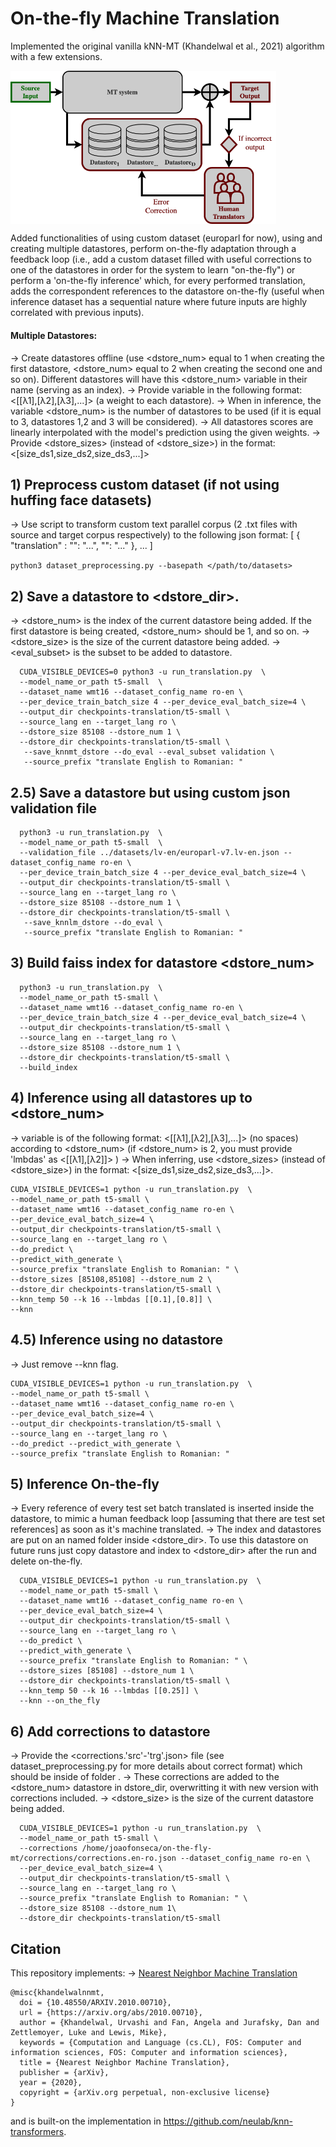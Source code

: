 # On-the-fly Machine Translation
Implemented the original vanilla kNN-MT (Khandelwal et al., 2021) algorithm with a few extensions.

<img
  src="https://github.com/jmrsf1/on-the-fly-mt/blob/main/images/on-the-fly.png"
  alt="Alt text"
  title="On-the-fly Machine Translation"
  style="display: block; width: 425px;">

Added functionalities of using custom dataset (europarl for now), using and creating multiple datastores, perform on-the-fly adaptation through a feedback loop (i.e., add a custom dataset filled with useful corrections to one of the datastores in order for the system to learn "on-the-fly") or perform a 'on-the-fly inference' which, for every performed translation, adds the correspondent references to the datastore on-the-fly (useful when inference dataset has a sequential nature where future inputs are highly correlated with previous inputs).

#### Multiple Datastores: 
-> Create datastores offline (use <dstore_num> equal to 1 when creating the first datastore, <dstore_num> equal to 2 when creating the second one and so on). Different datastores will have this <dstore_num> variable in their name (serving as an index).
-> Provide <lmbdas> variable in the following format: <[[λ1],[λ2],[λ3],...]> (a weight to each datastore).
-> When in inference, the variable <dstore_num> is the number of datastores to be used (if it is equal to 3, datastores 1,2 and 3 will be considered).
-> All datastores scores are linearly interpolated with the model's prediction using the given weights.
-> Provide <dstore_sizes> (instead of <dstore_size>) in the format: <[size_ds1,size_ds2,size_ds3,...]>

## 1) Preprocess custom dataset (if not using huffing face datasets)
-> Use script to transform custom text parallel corpus (2 .txt files with source 
and target corpus respectively) to the following json format:
 [ { "translation" : "<src>": "...", "<trg>": "..." }, ... ]

``` python3 dataset_preprocessing.py --basepath </path/to/datasets> ```


## 2) Save a datastore to <dstore_dir>.
-> <dstore_num> is the index of the current datastore being added. If the first datastore is being created, <dstore_num> should be 1, and so on.
-> <dstore_size> is the size of the current datastore being added.
-> <eval_subset> is the subset to be added to datastore.

``` 
  CUDA_VISIBLE_DEVICES=0 python3 -u run_translation.py  \
  --model_name_or_path t5-small  \
  --dataset_name wmt16 --dataset_config_name ro-en \
  --per_device_train_batch_size 4 --per_device_eval_batch_size=4 \
  --output_dir checkpoints-translation/t5-small \
  --source_lang en --target_lang ro \
  --dstore_size 85108 --dstore_num 1 \
  --dstore_dir checkpoints-translation/t5-small \
   --save_knnmt_dstore --do_eval --eval_subset validation \
   --source_prefix "translate English to Romanian: "
  ```

## 2.5) Save a datastore but using custom json validation file 

``` 
  python3 -u run_translation.py  \
  --model_name_or_path t5-small  \
  --validation_file ../datasets/lv-en/europarl-v7.lv-en.json --dataset_config_name ro-en \
  --per_device_train_batch_size 4 --per_device_eval_batch_size=4 \
  --output_dir checkpoints-translation/t5-small \
  --source_lang en --target_lang ro \
  --dstore_size 85108 --dstore_num 1 \
  --dstore_dir checkpoints-translation/t5-small \
   --save_knnlm_dstore --do_eval \
   --source_prefix "translate English to Romanian: "
  ```


## 3) Build faiss index for datastore <dstore_num>

```
  python3 -u run_translation.py  \
  --model_name_or_path t5-small \
  --dataset_name wmt16 --dataset_config_name ro-en \
  --per_device_train_batch_size 4 --per_device_eval_batch_size=4 \
  --output_dir checkpoints-translation/t5-small \
  --source_lang en --target_lang ro \
  --dstore_size 85108 --dstore_num 1 \
  --dstore_dir checkpoints-translation/t5-small \
  --build_index 
  ```


## 4) Inference using all datastores up to <dstore_num>
-> <lmbdas> variable is of the following format: <[[λ1],[λ2],[λ3],...]> (no spaces) according to <dstore_num> (if <dstore_num> is 2, you must provide 'lmbdas' as <[[λ1],[λ2]]> )
-> When inferring, use <dstore_sizes> (instead of <dstore_size>) in the format: <[size_ds1,size_ds2,size_ds3,...]>.
  ```
  CUDA_VISIBLE_DEVICES=1 python -u run_translation.py  \
  --model_name_or_path t5-small \
  --dataset_name wmt16 --dataset_config_name ro-en \
  --per_device_eval_batch_size=4 \
  --output_dir checkpoints-translation/t5-small \
  --source_lang en --target_lang ro \
  --do_predict \
  --predict_with_generate \
  --source_prefix "translate English to Romanian: " \
  --dstore_sizes [85108,85108] --dstore_num 2 \
  --dstore_dir checkpoints-translation/t5-small \
  --knn_temp 50 --k 16 --lmbdas [[0.1],[0.8]] \
  --knn 
  ```

## 4.5) Inference using no datastore
-> Just remove --knn flag.
  ```
  CUDA_VISIBLE_DEVICES=1 python -u run_translation.py  \
  --model_name_or_path t5-small \
  --dataset_name wmt16 --dataset_config_name ro-en \
  --per_device_eval_batch_size=4 \
  --output_dir checkpoints-translation/t5-small \
  --source_lang en --target_lang ro \
  --do_predict --predict_with_generate \
  --source_prefix "translate English to Romanian: " 
  ```

## 5) Inference On-the-fly
-> Every reference of every test set batch translated is inserted inside the datastore,
to mimic a human feedback loop [assuming that there are test set references] as soon as it's
machine translated.
-> The index and datastores are put on an <on-the-fly> named folder inside <dstore_dir>. To use this datastore
on future runs just copy datastore and index to <dstore_dir> after the run and delete on-the-fly.

```
  CUDA_VISIBLE_DEVICES=1 python -u run_translation.py  \
  --model_name_or_path t5-small \
  --dataset_name wmt16 --dataset_config_name ro-en \
  --per_device_eval_batch_size=4 \
  --output_dir checkpoints-translation/t5-small \
  --source_lang en --target_lang ro \
  --do_predict \
  --predict_with_generate \
  --source_prefix "translate English to Romanian: " \
  --dstore_sizes [85108] --dstore_num 1 \
  --dstore_dir checkpoints-translation/t5-small \
  --knn_temp 50 --k 16 --lmbdas [[0.25]] \
  --knn --on_the_fly
  ```

## 6) Add corrections to datastore
-> Provide the <corrections.'src'-'trg'.json> file (see dataset_preprocessing.py for more details about correct format) which should be inside of folder <corrections/>.
-> These corrections are added to the <dstore_num> datastore in dstore_dir, overwritting it
with new version with corrections included.
-> <dstore_size> is the size of the current datastore being added.

```
  CUDA_VISIBLE_DEVICES=1 python -u run_translation.py  \
  --model_name_or_path t5-small \
  --corrections /home/joaofonseca/on-the-fly-mt/corrections/corrections.en-ro.json --dataset_config_name ro-en \
  --per_device_eval_batch_size=4 \
  --output_dir checkpoints-translation/t5-small \
  --source_lang en --target_lang ro \
  --source_prefix "translate English to Romanian: " \
  --dstore_size 85108 --dstore_num 1\
  --dstore_dir checkpoints-translation/t5-small
  ```
  
  ## Citation

This repository implements:
-> [Nearest Neighbor Machine Translation](https://arxiv.org/abs/2010.00710)
```
@misc{khandelwalnnmt,
  doi = {10.48550/ARXIV.2010.00710},
  url = {https://arxiv.org/abs/2010.00710},
  author = {Khandelwal, Urvashi and Fan, Angela and Jurafsky, Dan and Zettlemoyer, Luke and Lewis, Mike},
  keywords = {Computation and Language (cs.CL), FOS: Computer and information sciences, FOS: Computer and information sciences},
  title = {Nearest Neighbor Machine Translation},
  publisher = {arXiv},
  year = {2020},
  copyright = {arXiv.org perpetual, non-exclusive license}
}
```
  and is built-on the implementation in https://github.com/neulab/knn-transformers.


